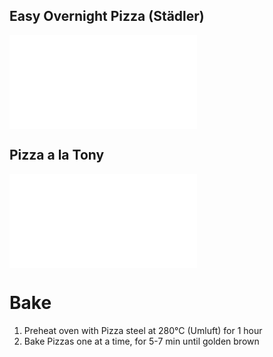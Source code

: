 ## Easy Overnight Pizza (Städler)
![Pizza Overnight (better 72h)](Pizza%20Overnight%20(better%2072h).md)
## Pizza a la Tony
![Pizza 2 days](Pizza%202%20days.md)

# Bake
1. Preheat oven with Pizza steel at 280°C (Umluft) for 1 hour
2. Bake Pizzas one at a time, for 5-7 min until golden brown